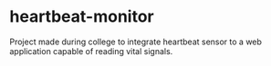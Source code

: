 # heartbeat-monitor
Project made during college to integrate heartbeat sensor to a web application capable of reading vital signals. 
